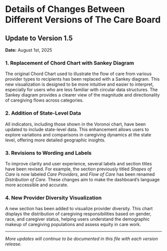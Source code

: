 # Details of Changes Between Different Versions of The Care Board

## Update to Version 1.5  
**Date:** August 1st, 2025

### 1. Replacement of Chord Chart with Sankey Diagram  
The original Chord Chart used to illustrate the flow of care from various provider types to recipients has been replaced with a Sankey diagram. This new visualization is designed to be more intuitive and easier to interpret, especially for users who are less familiar with circular data structures. The Sankey diagram provides a clearer view of the magnitude and directionality of caregiving flows across categories.

### 2. Addition of State-Level Data  
All indicators, including those shown in the Voronoi chart, have been updated to include state-level data. This enhancement allows users to explore variations and comparisons in caregiving dynamics at the state level, offering more detailed geographic insights.

### 3. Revisions to Wording and Labels  
To improve clarity and user experience, several labels and section titles have been revised. For example, the section previously titled *Shapes of Care* is now labeled *Care Providers*, and *Flow of Care* has been renamed *Distribution of Care*. These changes aim to make the dashboard’s language more accessible and accurate.

### 4. New Provider Diversity Visualization  
A new section has been added to visualize provider diversity. This chart displays the distribution of caregiving responsibilities based on gender, race, and caregiver status, helping users understand the demographic makeup of caregiving populations and assess equity in care work.

---

*More updates will continue to be documented in this file with each version release.*
